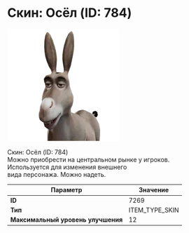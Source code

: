 # Скин: Осёл (ID: 784)

![Item Image](../img/7269.webp?raw=true)

Скин: Осёл (ID: 784)<br>Можно приобрести на центральном рынке у игроков.<br>Используется для изменения внешнего<br>вида персонажа. Можно надеть.


| Параметр | Значение |
|----------|----------|
| **ID** | 7269 |
| **Тип** | ITEM_TYPE_SKIN |
| **Максимальный уровень улучшения** | 12 |

